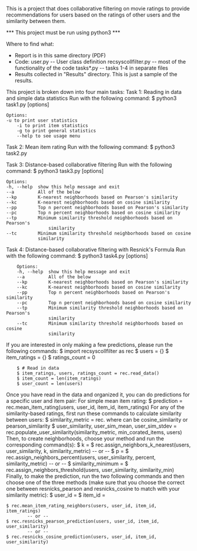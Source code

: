 This is a project that does collaborative filtering on movie ratings to provide recommendations for users based on the ratings of other users and the similarity between them.

*** This project must be run using python3 ***

Where to find what:
- Report is in this same directory (PDF)
- Code:
	user.py 		-- User class definition
	recsyscollfilter.py 	-- most of the functionality of the code
	tasks*.py		-- tasks 1-4 in separate files
- Results collected in "Results" directory. This is just a sample of the results.

This project is broken down into four main tasks:
Task 1: Reading in data and simple data statistics 
Run with the following command:
	$ python3 task1.py [options]

	Options:
	-u to print user statistics
        -i to print item statistics
        -g to print general statistics
        --help to see usage menu

Task 2: Mean item rating
Run with the following command:
	$ python3 task2.py

Task 3: Distance-based collaborative filtering
Run with the following command:
	$ python3 task3.py [options]

	Options:
  	-h, --help  show this help message and exit
  	--a         All of the below
  	--kp        K-nearest neighborhoods based on Pearson's similarity
  	--kc        K-nearest neighborhoods based on cosine similarity
  	--pp        Top n percent neighborhoods based on Pearson's similarity
  	--pc        Top n percent neighborhoods based on cosine similarity
  	--tp        Minimum similarity threshold neighborhoods based on Pearson's
              	    similarity
  	--tc        Minimum similarity threshold neighborhoods based on cosine
       		    similarity

Task 4: Distance-based collaborative filtering with Resnick's Formula
Run with the following command:
        $ python3 task4.py [options]

        Options:
        -h, --help  show this help message and exit
        --a         All of the below
        --kp        K-nearest neighborhoods based on Pearson's similarity
        --kc        K-nearest neighborhoods based on cosine similarity
        --pp        Top n percent neighborhoods based on Pearson's similarity
        --pc        Top n percent neighborhoods based on cosine similarity
        --tp        Minimum similarity threshold neighborhoods based on Pearson's
                    similarity
        --tc        Minimum similarity threshold neighborhoods based on cosine
                    similarity


If you are interested in only making a few predictions, please run the following commands:
	$ import recsyscollfilter as rec
	$ users = {}
    	$ item_ratings = {}
    	$ ratings_count = 0

    	$ # Read in data
    	$ item_ratings, users, ratings_count = rec.read_data()
    	$ item_count = len(item_ratings)
    	$ user_count = len(users)

Once you have read in the data and organized it, you can do predictions for a specific user and item pair:
For simple mean item rating:
	$ prediction = rec.mean_item_rating(users, user_id, item_id, item_ratings)
For any of the similarity-based ratings, first run these commands to calculate similarity between users:
	$ similarity_metric = rec.<similarity method> where <similarity method> can be cosine_similarity or pearson_similarity
	$ user_similarity, user_sim_mean, user_sim_stdev = rec.populate_user_similarity(similarity_metric, min_corated_items, users)
Then, to create neighborhoods, choose your method and run the corresponding command(s):
	$ k = <val>
	$ rec.assign_neighbors_k_nearest(users, user_similarity, k, similarity_metric)
		-- or --
	$ p = <decimal percent>
	$ rec.assign_neighbors_percent(users, user_similarity, percent, similarity_metric)
	        -- or --
	$ similarity_minimum = <value>
	$ rec.assign_neighbors_threshold(users, user_similarity, similarity_min)
Finally, to make the prediction, run the two following commands and then choose one of the three methods (make sure that you choose the correct one between resnicks_pearson and resnicks_cosine to match with your similarity metric):
	$ user_id = <value>
	$ item_id = <value>

	$ rec.mean_item_rating_neighbors(users, user_id, item_id, item_ratings)
	        -- or --
	$ rec.resnicks_pearson_prediction(users, user_id, item_id, user_similarity)
	        -- or --
	$ rec.resnicks_cosine_prediction(users, user_id, item_id, user_similarity)
